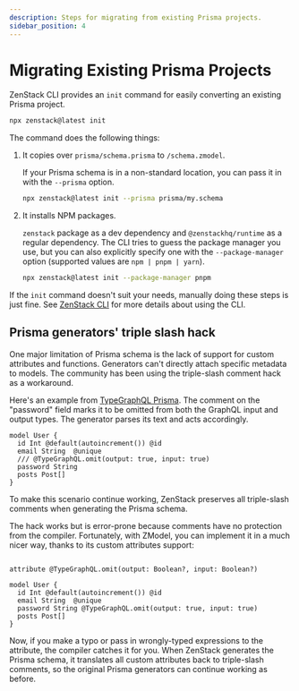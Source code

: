 ```yaml
---
description: Steps for migrating from existing Prisma projects.
sidebar_position: 4
---
```


# Migrating Existing Prisma Projects

ZenStack CLI provides an `init` command for easily converting an existing Prisma project.

```bash
npx zenstack@latest init
```

The command does the following things:

1. It copies over `prisma/schema.prisma` to `/schema.zmodel`.

    If your Prisma schema is in a non-standard location, you can pass it in with the `--prisma` option.

    ```bash
    npx zenstack@latest init --prisma prisma/my.schema
    ```

1. It installs NPM packages.

    `zenstack` package as a dev dependency and `@zenstackhq/runtime` as a regular dependency. The CLI tries to guess the package manager you use, but you can also explicitly specify one with the `--package-manager` option (supported values are `npm | pnpm | yarn`).

    ```bash
    npx zenstack@latest init --package-manager pnpm
    ```

If the `init` command doesn't suit your needs, manually doing these steps is just fine. See [ZenStack CLI](../reference/cli) for more details about using the CLI.

## Prisma generators' triple slash hack

One major limitation of Prisma schema is the lack of support for custom attributes and functions. Generators can't directly attach specific metadata to models. The community has been using the triple-slash comment hack as a workaround.

Here's an example from [TypeGraphQL Prisma](https://prisma.typegraphql.com/). The comment on the "password" field marks it to be omitted from both the GraphQL input and output types. The generator parses its text and acts accordingly.

```zmodel title='schema.prisma'
model User {
  id Int @default(autoincrement()) @id
  email String  @unique
  /// @TypeGraphQL.omit(output: true, input: true)
  password String
  posts Post[]
}
```

To make this scenario continue working, ZenStack preserves all triple-slash comments when generating the Prisma schema.

The hack works but is error-prone because comments have no protection from the compiler. Fortunately, with ZModel, you can implement it in a much nicer way, thanks to its custom attributes support:

```zmodel title='schema.zmodel'

attribute @TypeGraphQL.omit(output: Boolean?, input: Boolean?)

model User {
  id Int @default(autoincrement()) @id
  email String  @unique
  password String @TypeGraphQL.omit(output: true, input: true)
  posts Post[]
}
```

Now, if you make a typo or pass in wrongly-typed expressions to the attribute, the compiler catches it for you. When ZenStack generates the Prisma schema, it translates all custom attributes back to triple-slash comments, so the original Prisma generators can continue working as before.
